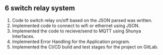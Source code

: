 ## 6 switch relay system

1. Code to switch relay on/off based on the JSON parsed was written.
2. Implemented code to connect to wifi or ethernet using JSON.
3. Implemented the code to recieve/send to MQTT using Shunya Interfaces.
4. Implemented Error Handling for the Application program.
5. Implemented the CI/CD build and test stages for the project on GitLab.
